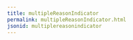 ```yaml
---
title: multipleReasonIndicator
permalink: multipleReasonIndicator.html
jsonid: multiplereasonindicator
---
```

